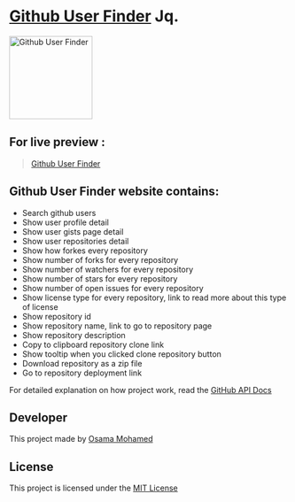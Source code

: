 # [Github User Finder](https://osama-mohamed.github.io/github_user_finder_jq) Jq.


[<img src="https://github.com/fluidicon.png" width="150" title="Github User Finder" >](https://osama-mohamed.github.io/github_user_finder_jq)


## For live preview :
> [Github User Finder](https://osama-mohamed.github.io/github_user_finder_jq)


## Github User Finder website contains:
* Search github users
* Show user profile detail
* Show user gists page detail
* Show user repositories detail
* Show how forkes every repository
* Show number of forks for every repository
* Show number of watchers for every repository
* Show number of stars for every repository
* Show number of open issues for every repository
* Show license type for every repository, link to read more about this type of license
* Show repository id
* Show repository name, link to go to repository page
* Show repository description
* Copy to clipboard repository clone link
* Show tooltip when you clicked clone repository button
* Download repository as a zip file
* Go to repository deployment link


For detailed explanation on how project work, read the [GitHub API Docs](https://developer.github.com/v3)

## Developer
This project made by [Osama Mohamed](https://www.linkedin.com/in/osama-mohamed-ms/)

## License
This project is licensed under the [MIT License](https://opensource.org/licenses/MIT)
